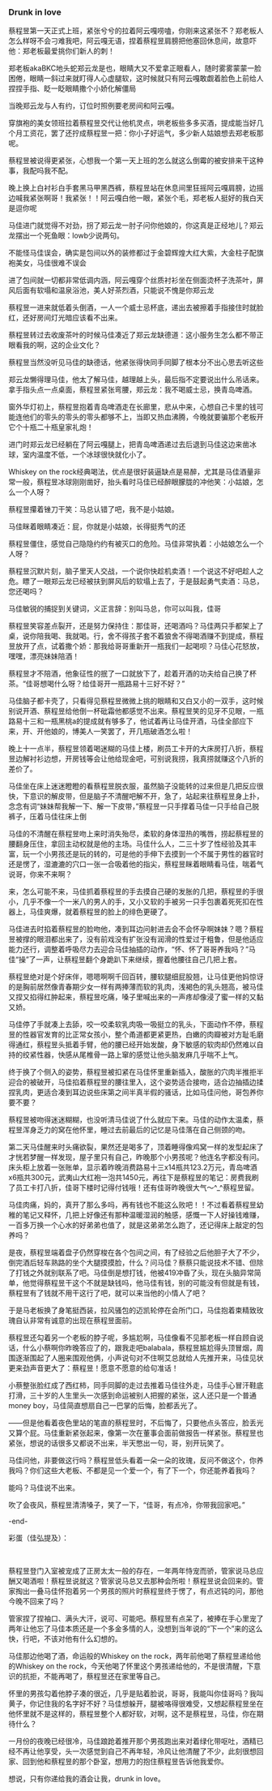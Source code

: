 ### Drunk in love


蔡程昱第一天正式上班，紧张兮兮的拉着阿云嘎唠嗑，你刚来这紧张不？郑老板人怎么样呀不会刁难我吧，阿云嘎无语，捏着蔡程昱肩膀把他塞回休息间，故意吓他：郑老板最爱挑你们新人的刺！

郑老板akaBKC地头蛇郑云龙是也，眼睛大又不爱拿正眼看人，随时雾雾蒙蒙一脸困倦，眼睛一斜过来就盯得人心虚腿软，这时候就只有阿云嘎敢觑着脸色上前给人捏捏手指、眨一眨眼睛撒个小娇化解僵局

当晚郑云龙与人有约，订位时照例要老房间和阿云嘎。

穿旗袍的美女领班拉着蔡程昱交代让他机灵点，哄老板些多多买酒，提成能当好几个月工资花，罢了还拧成蔡程昱一把：你小子好运气，多少新人姑娘想去郑老板那呢。

蔡程昱被说得更紧张，心想我一个第一天上班的怎么就这么倒霉的被安排来干这种事，我配吗我不配。

晚上换上白衬衫白手套黑马甲黑西裤，蔡程昱站在休息间里狂摇阿云嘎肩膀，边摇边喊我紧张啊哥！我紧张！！阿云嘎白他一眼，紧张个毛，郑老板人挺好的我白天是逗你呢

马佳进门就觉得不对劲，拐了郑云龙一肘子问你他娘的，你这真是正经地儿？郑云龙摆出一个死鱼眼：lowb少说两句。

不能怪马佳误会，确实是包间以外的装修都过于金碧辉煌大红大紫，大金柱子配旗袍美女，马佳很难不误会

进了包间就一切都非常低调内涵，阿云嘎穿个丝质衬衫坐在侧面烫杯子洗茶叶，屏风后面有软塌和温泉浴池，美人好茶烈酒，只能说不愧是你郑云龙

蔡程昱一进来就低着头倒酒，一人一个威士忌杯底，递出去被擦着手指接住时就脸红，还好房间灯光暗应该看不出来。

蔡程昱转过去收废茶叶的时候马佳凑近了郑云龙缺德道：这小服务生怎么都不带正眼看我的啊，这的企业文化？

蔡程昱当然没听见马佳的缺德话，他紧张得快同手同脚了根本分不出心思去听这些

郑云龙懒得理马佳，他太了解马佳，越理越上头，最后指不定要说出什么吊话来。拿手指头点一点桌面，蔡程昱紧张弯腰，郑云龙：我不喝威士忌，换青岛啤酒。

窗外华灯初上，蔡程昱抱着青岛啤酒走在长廊里，悲从中来，心想自己卡里的钱可能连他们的零头的零头的零头都够不上，当即又热血沸腾，今晚就要骗那个老板开它个十瓶二十瓶皇家礼炮！

进门时郑云龙已经躺在了阿云嘎腿上，把青岛啤酒递过去后退到马佳这边来凿冰球，室内温度不低，一个冰球很快就化小了。

Whiskey on the rock经典喝法，优点是很好装逼缺点是易醉，尤其是马佳酒量非常一般，蔡程昱冰球刚刚凿好，抬头看时马佳已经醉眼朦胧的冲他笑：小姑娘，怎么一个人呀？

蔡程昱攥着锉刀干笑：马总认错了吧，我不是小姑娘。

马佳眯着眼睛凑近：屁，你就是小姑娘，长得挺秀气的还

蔡程昱僵住，感觉自己隐隐约约有被灭口的危险。马佳非常执着：小姑娘怎么一个人呀？

蔡程昱沉默片刻，脑子里天人交战，一个说你快趁机卖酒！一个说这不好吧趁人之危。瞟了一眼郑云龙已经被扶到屏风后的软塌上去了，于是鼓起勇气卖酒：马总，您还喝吗？

马佳敏锐的捕捉到关键词，义正言辞：别叫马总，你可以叫我，佳哥

蔡程昱笑容差点裂开，还是努力保持住：那佳哥，还喝酒吗？马佳两只手都架上了桌，说你陪我喝、我就喝。行，舍不得孩子套不着狼舍不得喝酒赚不到提成，蔡程昱放开了点，试着撒个娇：那我给哥哥重新开一瓶我们一起喝呗？马佳心花怒放，嘿嘿，漂亮妹妹陪酒！

蔡程昱才不陪酒，他象征性的抿了一口就放下了，趁着开酒的功夫给自己换了杯茶。“佳哥想喝什么呀？给佳哥开一瓶路易十三好不好？”

马佳脑子都卡壳了，只看得见蔡程昱微微上挑的眼睛和又白又小的一双手，这时候别说开酒、蔡程昱给他倒一杯砒霜他都感觉不出来。蔡程昱笑的见牙不见眼，一瓶路易十三和一瓶黑桃a的提成就有够多了，他试着再让马佳开酒，马佳全部应下来，开、开他娘的，博美人一笑罢了，开几瓶破酒怎么啦！



晚上十一点半，蔡程昱领着喝迷糊的马佳上楼，刷员工卡开的大床房打八折，蔡程昱边解衬衫边想，开房钱等会让他给现金吧，可别说我捞，我真捞就赚这个八折的差价了。

马佳坐在床上迷迷瞪瞪的看蔡程昱脱衣服，虽然脑子没能转的过来但是几把反应很快，下意识的解皮带，但是脑子不清醒吧解不开，急了，站起来往蔡程昱身上扑，念念有词“妹妹帮我解一下、解一下皮带，”蔡程昱一只手撑着马佳一只手给自己脱裤子，压着马佳往床上倒

马佳的不清醒在蔡程昱吻上来时消失殆尽，柔软的身体湿热的嘴唇，捞起蔡程昱的腰翻身压住，拿回主动权就是他的主场。马佳什么人，二三十岁了性经验及其丰富，玩一个小男孩还是玩的转的，可是他的手伸下去摸到一个不属于男性的器官时还是愣了，湿漉漉的穴口一张一合吸着他的指尖，蔡程昱眯着眼睛看马佳，喘着气说哥，你来不来啊？

来，怎么可能不来，马佳抓着蔡程昱的手去摸自己硬的发胀的几把，蔡程昱的手很小，几乎不像一个一米八的男人的手，又小又软的手被另一只手包裹着死死扣在性器上，马佳爽爆，就着蔡程昱的脸上的绯色更硬了。

马佳进去时掐着蔡程昱的脸吻他，凑到耳边问射进去会不会怀孕啊妹妹？嗯？蔡程昱被撑的眼泪都出来了，没有前戏没有扩张没有润滑的性爱过于粗鲁，但是他适应能力还行，调整着呼吸尽力去迎合马佳抽插的动作，“怀、怀了哥哥养我吗？”马佳“操”了一声，让蔡程昱翻个身跪趴下来继续，握着他腰往自己几把上套。

蔡程昱绝对是个好床伴，嗯嗯啊啊千回百转，腰软腿细屁股翘，让马佳更他妈惊讶的是胸前居然像青春期少女一样有两捧薄而软的乳肉，浅褐色的乳头翘高，被马佳又捏又掐得红肿起来，蔡程昱吃痛，嗓子里喊出来的一声疼却像浸了蜜一样的又黏又娇。

马佳停了手就凑上去舔，咬一咬柔软乳肉吸一吸挺立的乳头，下面动作不停，蔡程昱的性器官发育的比正常女孩小，整个甬道都更紧更热，白嫩的肉瓣被对方耻毛磨得通红，蔡程昱头抵着手臂，他的腰已经开始发酸，身下敏感的软肉却仍然难以自持的绞紧性器，快感从尾椎骨一路上窜的感觉让他头脑发麻几乎喘不上气。

终于换了个侧入的姿势，蔡程昱被扣紧在马佳怀里重新插入，酸胀的穴肉半推拒半迎合的被破开，马佳掐着蔡程昱的腰往里入，这个姿势适合接吻，适合边抽插边揉捏乳肉，更适合凑到耳边说些床第之间半真半假的骚话，比如马佳问他，哥包养你要不要？

蔡程昱被吻得迷迷糊糊，也没听清马佳说了什么就应下来。马佳的动作太温柔，蔡程昱浑身乏力的窝在他怀里，睡过去前最后的记忆是马佳落在自己侧颈的吻。





第二天马佳醒来时头痛欲裂，果然还是喝多了，顶着睡得像鸡窝一样的发型起床了才恍若梦醒一样发现，屋子里只有自己，昨晚那个小男孩呢？他连名字都没有问。床头柜上放着一张账单，显示着昨晚消费路易十三x14瓶共123.2万元，青岛啤酒x6瓶共300元，武夷山大红袍一泡共1450元，再往下是蔡程昱的笔记：房费我刷了员工卡打八折，佳哥下楼时记得付钱哦！还有佳哥昨晚很大气～^_^蔡程昱留。

马佳肉痛，妈的，真开了那么多吗，再有钱也不能这么败吧！！不过看着蔡程昱幼稚的笔记又释怀，几把上好像还有那种温暖湿润的触感，感慨一下人好操钱难赚，一百多万换一个心水的好弟弟也值了，就是这弟弟怎么跑了，还记得床上敲定的包养吗？

是夜，蔡程昱端着盘子仍然穿梭在各个包间之间，有了经验之后他胆子大了不少，倒完酒后轻车熟路的坐个大腿摸摸脸，什么？问马佳？蔡蔡只能说技术不错、但除了打钱之外就别联系了吧。马佳倒是想打钱，他被419冲昏了头，现在头脑异常简单，他觉得蔡程昱干这个不就是缺钱吗，他马佳有钱，别的可能没有但就是有钱，蔡程昱有了钱就不用干这行了吧，就可以来当他的小情人了吧？

于是马老板换了身笔挺西装，拉风骚包的迈凯轮停在会所门口，马佳抱着束精致玫瑰自认非常有诚意的出现在蔡程昱面前。

蔡程昱还勾着另一个老板的脖子呢，多尴尬啊，马佳像看不见那老板一样自顾自说话，什么小蔡啊你昨晚答应了的，跟我走吧balabala，蔡程昱尴尬得头顶冒烟，周围逐渐围起了人圈来围观他俩，小声说句对不住啊艾总就给人先推开来，马佳见状更来劲声音更大了：蔡程昱！愿意不愿意的给句准话！

小蔡整张脸红成了西红柿，同手同脚的走过去推着马佳往外走，马佳手心冒汗鞋底打滑，三十岁的人生里头一次感到命运被别人把握的紧张，这人还只是一个普通money boy，马佳简直想扇自己一巴掌的后悔，脸都丢光了。

——但是他看着夜色里站的笔直的蔡程昱时，不后悔了，只要他点头答应，脸丢光又算个屁。马佳重新紧张起来，像第一次在董事会面前做报告一样紧张。蔡程昱也紧张，想说的话很多又都说不出来，半天憋出一句，哥，别开玩笑了。

马佳问他，非要做这行吗？蔡程昱低头看着一朵一朵的玫瑰，反问不做这个，你养我吗？你们这些大老板、不都是见一个爱一个，有了下一个，你还能养着我吗？

能吗？马佳说不出来。

吹了会夜风，蔡程昱清清嗓子，笑了一下，“佳哥，有点冷，你带我回家吧。”





-end-

彩蛋（佳弘提及）：

 

蔡程昱登门入室被宠成了正房太太一般的存在，一年两年恃宠而骄，管家说马总应酬又喝酒啦！蔡程昱说就这？管家说马总又去那种会所啦！蔡程昱说会回来的。管家掏出一叠马佳怀抱着另一个男孩的照片时蔡程昱终于愣了，有点迟钝的问，那他今晚不回来了吗？

管家捏了捏袖口、满头大汗，说可、可能吧。蔡程昱有点呆了，被捧在手心里宠了两年让他忘了马佳本质还是一个多金多情的人，没想到当年说的“下一个”来的这么快，行吧，不该对他有什么幻想的。

马佳那边他喝了酒，命运般的Whiskey on the rock，两年前他喝了蔡程昱递给他的Whiskey on the rock，今天他喝了怀里这个男孩递给他的，不是很清醒，下意识的抗拒，不能再喝了，蔡程昱还在家里等自己。

怀里的男孩勾着他脖子凑的很近，几乎是贴着脸说，哥哥，我能叫你佳哥吗？我叫黄子，你记住我的名字好不好？马佳想躲开，腿被咯得很难受，又想起蔡程昱坐在他怀里就不是这样的，蔡程昱整个人都好软，对啊，这不是蔡程昱，马佳，你在期待什么？

一月份的夜晚已经很冷，马佳踉跄着推开那个男孩跑出来对着绿化带呕吐，酒精已经不再让他享受，头一次感觉到自己不再年轻，冷风让他清醒了不少，此刻很想回家、回到他和蔡程昱的那个卧室，想用力的抱住蔡程昱告诉他我爱你。

想说，只有你递给我的酒会让我，drunk in love。


